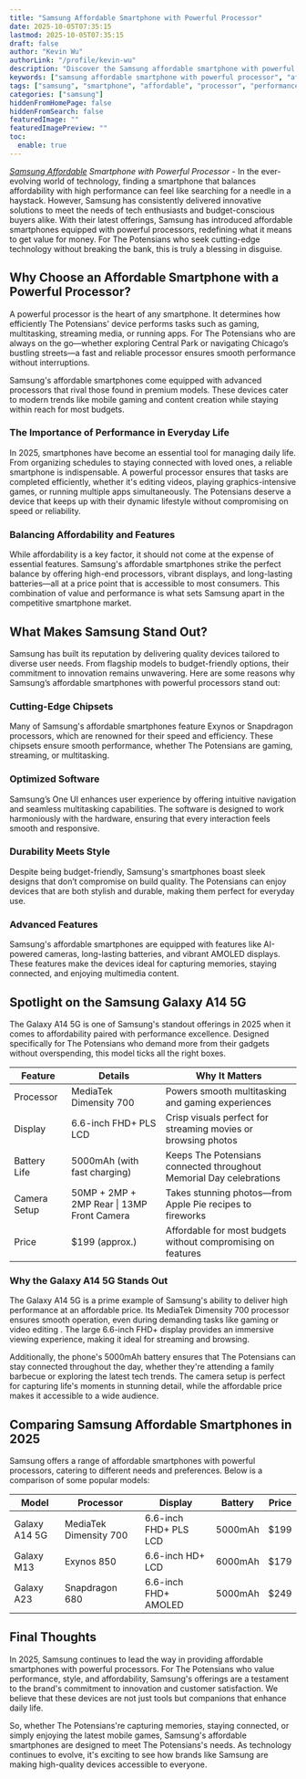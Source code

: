 ```yaml
---
title: "Samsung Affordable Smartphone with Powerful Processor"
date: 2025-10-05T07:35:15
lastmod: 2025-10-05T07:35:15
draft: false
author: "Kevin Wu"
authorLink: "/profile/kevin-wu"
description: "Discover the Samsung affordable smartphone with powerful processor, delivering top performance, sleek design, and great value for your money."
keywords: ["samsung affordable smartphone with powerful processor", "affordable samsung smartphones with advanced processors", "best budget samsung smartphones with powerful performance"]
tags: ["samsung", "smartphone", "affordable", "processor", "performance"]
categories: ["samsung"]
hiddenFromHomePage: false
hiddenFromSearch: false
featuredImage: ""
featuredImagePreview: ""
toc:
  enable: true
---
```


_[Samsung Affordable](/samsung/samsung-affordable-ssd-storage-options) Smartphone with Powerful Processor_ - In the ever-evolving world of technology, finding a smartphone that balances affordability with high performance can feel like searching for a needle in a haystack. However, Samsung has consistently delivered innovative solutions to meet the needs of tech enthusiasts and budget-conscious buyers alike. With their latest offerings, Samsung has introduced affordable smartphones equipped with powerful processors, redefining what it means to get value for money.  For The Potensians who seek cutting-edge technology without breaking the bank, this is truly a blessing in disguise.

## Why Choose an Affordable Smartphone with a Powerful Processor?

A powerful processor is the heart of any smartphone. It determines how efficiently The Potensians' device performs tasks such as gaming, multitasking, streaming media, or running apps. For The Potensians who are always on the go—whether exploring Central Park or navigating Chicago’s bustling streets—a fast and reliable processor ensures smooth performance without interruptions.

Samsung's affordable smartphones come equipped with advanced processors that rival those found in premium models. These devices cater to modern trends like mobile gaming and content creation while staying within reach for most budgets.

### The Importance of Performance in Everyday Life

In 2025, smartphones have become an essential tool for managing daily life. From organizing schedules to staying connected with loved ones, a reliable smartphone is indispensable. A powerful processor ensures that tasks are completed efficiently, whether it's editing videos, playing graphics-intensive games, or running multiple apps simultaneously. The Potensians deserve a device that keeps up with their dynamic lifestyle without compromising on speed or reliability.

### Balancing Affordability and Features

While affordability is a key factor, it should not come at the expense of essential features. Samsung's affordable smartphones strike the perfect balance by offering high-end processors, vibrant displays, and long-lasting batteries—all at a price point that is accessible to most consumers. This combination of value and performance is what sets Samsung apart in the competitive smartphone market.

## What Makes Samsung Stand Out?

Samsung has built its reputation by delivering quality devices tailored to diverse user needs. From flagship models to budget-friendly options, their commitment to innovation remains unwavering. Here are some reasons why Samsung’s affordable smartphones with powerful processors stand out:

### Cutting-Edge Chipsets

Many of Samsung's affordable smartphones feature Exynos or Snapdragon processors, which are renowned for their speed and efficiency. These chipsets ensure smooth performance, whether The Potensians are gaming, streaming, or multitasking.

### Optimized Software

Samsung’s One UI enhances user experience by offering intuitive navigation and seamless multitasking capabilities. The software is designed to work harmoniously with the hardware, ensuring that every interaction feels smooth and responsive.

### Durability Meets Style

Despite being budget-friendly, Samsung's smartphones boast sleek designs that don’t compromise on build quality. The Potensians can enjoy devices that are both stylish and durable, making them perfect for everyday use.

### Advanced Features

Samsung's affordable smartphones are equipped with features like AI-powered cameras, long-lasting batteries, and vibrant AMOLED displays. These features make the devices ideal for capturing memories, staying connected, and enjoying multimedia content.

## Spotlight on the Samsung Galaxy A14 5G

The Galaxy A14 5G is one of Samsung's standout offerings in 2025 when it comes to affordability paired with performance excellence. Designed specifically for The Potensians who demand more from their gadgets without overspending, this model ticks all the right boxes.

<div class="table-responsive">
<table class="html-table">
<thead>
<tr>
<th>Feature</th>
<th>Details</th>
<th>Why It Matters</th>
</tr>
</thead>
<tbody>
<tr>
<td>Processor</td>
<td>MediaTek Dimensity 700</td>
<td>Powers smooth multitasking and gaming experiences</td>
</tr>
<tr>
<td>Display</td>
<td>6.6-inch FHD+ PLS LCD</td>
<td>Crisp visuals perfect for streaming movies or browsing photos</td>
</tr>
<tr>
<td>Battery Life</td>
<td>5000mAh (with fast charging)</td>
<td>Keeps The Potensians connected throughout Memorial Day celebrations</td>
</tr>
<tr>
<td>Camera Setup</td>
<td>50MP + 2MP + 2MP Rear | 13MP Front Camera</td>
<td>Takes stunning photos—from Apple Pie recipes to fireworks</td>
</tr>
<tr>
<td>Price</td>
<td>$199 (approx.)</td>
<td>Affordable for most budgets without compromising on features</td>
</tr>
</tbody>
</table>
</div>

### Why the Galaxy A14 5G Stands Out

The Galaxy A14 5G is a prime example of Samsung's ability to deliver high performance at an affordable price. Its MediaTek Dimensity 700 processor ensures smooth operation, even during demanding tasks like gaming or video editing . The large 6.6-inch FHD+ display provides an immersive viewing experience, making it ideal for streaming and browsing.

Additionally, the phone's 5000mAh battery ensures that The Potensians can stay connected throughout the day, whether they're attending a family barbecue or exploring the latest tech trends. The camera setup is perfect for capturing life's moments in stunning detail, while the affordable price makes it accessible to a wide audience. 

## Comparing Samsung Affordable Smartphones in 2025

Samsung offers a range of affordable smartphones with powerful processors, catering to different needs and preferences. Below is a comparison of some popular models:

<div class="table-responsive">
<table class="html-table">
<thead>
<tr>
<th>Model</th>
<th>Processor</th>
<th>Display</th>
<th>Battery</th>
<th>Price</th>
</tr>
</thead>
<tbody>
<tr>
<td>Galaxy A14 5G</td>
<td>MediaTek Dimensity 700</td>
<td>6.6-inch FHD+ PLS LCD</td>
<td>5000mAh</td>
<td>$199</td>
</tr>
<tr>
<td>Galaxy M13</td>
<td>Exynos 850</td>
<td>6.6-inch HD+ LCD</td>
<td>6000mAh</td>
<td>$179</td>
</tr>
<tr>
<td>Galaxy A23</td>
<td>Snapdragon 680</td>
<td>6.6-inch FHD+ AMOLED</td>
<td>5000mAh</td>
<td>$249</td>
</tr>
</tbody>
</table>
</div>

## Final Thoughts

In 2025, Samsung continues to lead the way in providing affordable smartphones with powerful processors. For The Potensians who value performance, style, and affordability, Samsung's offerings are a testament to the brand's commitment to innovation and customer satisfaction. We believe that these devices are not just tools but companions that enhance daily life.

So, whether The Potensians're capturing memories, staying connected, or simply enjoying the latest mobile games, Samsung's affordable smartphones are designed to meet The Potensians's needs. As technology continues to evolve, it's exciting to see how brands like Samsung are making high-quality devices accessible to everyone.